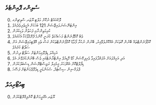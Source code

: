 ## ސެލިންގ ޕޮއިންޓެވެ

0. ލޮގްއައުޓް ނުކޮށް މަލްޓި ޔޫޒަރ ސްވިޗިންގ
1. އިންޓަނޭޝަނަލައިޒޭޝަން 121 ބަހަކަށް އެހީތެރިވެދެއެވެ
2. ކުރިމަތިންނާއި ފަހަތުން ވަކިކުރުން
3. ވެބް ކޮމްޕޮނެންޓް މަސައްކަތް ކުރަނީ ކޮންމެ ފްރޭމްވޯކަކާ އެކުގައެވެ
4. ކޮމްޕޯނެންޓްތައް ބޭނުން ގޮތަކަށް އެއްކޮށްލެވޭއިރު، ބޭނުން ނުކުރާ ފޯވާޑް ކޮމްޕޯނެންޓްތަކުން ގަސް ތެޅި އޮޕްޓިމައިޒޭޝަން އަށް ސަޕޯޓް ކުރެއެވެ
5. އަމިއްލަ ޑިޕްލޮއިމަންޓަށް ސަޕޯޓް ދިނުން
6. އަދި އަމިއްލައަށް އުފައްދާފައިވާ ވެރިފިކޭޝަން ކޯޑް މޮޑިއުލް އިންޓްރާނެޓްގައި ވެސް ބޭނުންކުރެވޭނެ އެވެ
7. ޑިފޯލްޓްކޮށް އެއްފަހަރު އީމެއިލް ރަޖިސްޓްރޭޝަން ޑިސެބަލްކުރުން
8. ޕްލަގް-އިން ސިސްޓަމް، ސެކަންޑަރީ ޑިވެލޮޕްމަންޓަށް ފަސޭހަ

## ޓިއުޓޯރިއަލް

0. ޔޫޒަރ އެގްރީމަންޓް ކޮންފިގްރޭޓްކުރުން